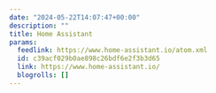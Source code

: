 ```yaml
---
date: "2024-05-22T14:07:47+00:00"
description: ""
title: Home Assistant
params:
  feedlink: https://www.home-assistant.io/atom.xml
  id: c39acf029b0ae898c26bdf6e2f3b3d65
  link: https://www.home-assistant.io/
  blogrolls: []
---
```

